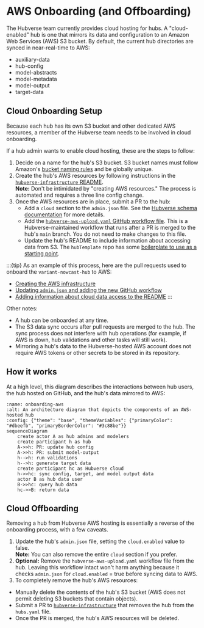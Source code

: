 # AWS Onboarding (and Offboarding)

The Hubverse team currently provides cloud hosting for hubs. A "cloud-enabled" hub is one that
mirrors its data and configuration to an Amazon Web Services (AWS) S3 bucket. By default, the current
hub directories are synced in near-real-time to AWS:

- auxiliary-data
- hub-config
- model-abstracts
- model-metadata
- model-output
- target-data

## Cloud Onboarding Setup

Because each hub has its own S3 bucket and other dedicated AWS resources, a member of the Hubverse team needs to be
involved in cloud onboarding.

If a hub admin wants to enable cloud hosting, these are the steps to follow:

1. Decide on a name for the hub's S3 bucket. S3 bucket names must follow
   Amazon's
   [bucket naming rules](https://docs.aws.amazon.com/AmazonS3/latest/userguide/bucketnamingrules.html) and be globally unique.
2. Create the hub's AWS resources by following instructions in the
   [`hubverse-infrastructure` README](https://github.com/hubverse-org/hubverse-infrastructure/blob/main/README.md#onboarding-a-hub-to-aws).\
    **Note:** Don't be intimidated by "creating AWS resources." The process is automated and requires a three line
    config change.
3. Once the AWS resources are in place, submit a PR to the hub:
    - Add a `cloud` section to the `admin.json` file. See the
      [Hubverse schema documentation](#hub-admin-config)
      for more details.
    - Add the [`hubverse-aws-upload.yaml` GitHub workflow file](https://github.com/hubverse-org/hubverse-actions/blob/main/hubverse-aws-upload/hubverse-aws-upload.yaml).
      This is a Hubverse-maintained workflow that runs after a PR is merged to the hub's `main` branch. You do not need
      to make changes to this file.
    - Update the hub's README to include information about accessing data from S3. The `hubTemplate` repo has some
      [boilerplate to use as a starting point](https://github.com/hubverse-org/hubTemplate/blob/main/README.md#accessing-hub-data-on-the-cloud).

:::{tip}
As an example of this process, here are the pull requests used to onboard the `variant-nowcast-hub` to AWS:

- [Creating the AWS infrastructure](https://github.com/hubverse-org/hubverse-infrastructure/pull/63)
- [Updating `admin.json` and adding the new GitHub workflow](https://github.com/reichlab/variant-nowcast-hub/pull/159)
- [Adding information about cloud data access to the README](https://github.com/reichlab/variant-nowcast-hub/pull/331)
:::

Other notes:

- A hub can be onboarded at any time.
- The S3 data sync occurs after pull requests are merged to the hub. The sync process does not interfere
  with hub operations (for example, if AWS is down, hub validations and other tasks will still work).
- Mirroring a hub's data to the Hubverse-hosted AWS account does not require AWS tokens or other secrets to be stored
  in its repository.

## How it works

At a high level, this diagram describes the interactions between hub users, the hub hosted on GitHub, and the
hub's data mirrored to AWS:

```{mermaid}
:name: onboarding-aws
:alt: An architecture diagram that depicts the components of an AWS-hosted hub
:config: {"theme": "base", "themeVariables": {"primaryColor": "#dbeefb", "primaryBorderColor": "#3c88be"}}
sequenceDiagram
    create actor A as hub admins and modelers
    create participant h as hub
    A->>h: PR: update hub config
    A->>h: PR: submit model-output
    h-->h: run validations
    h-->h: generate target data
    create participant hc as Hubverse cloud
    h->>hc: sync config, target, and model output data
    actor B as hub data user
    B->>hc: query hub data
    hc->>B: return data
```

## Cloud Offboarding

Removing a hub from Hubverse AWS hosting is essentially a reverse of the onboarding
process, with a few caveats.

1. Update the hub's `admin.json` file, setting the `cloud.enabled` value to false. \
   **Note:** You can also remove the entire `cloud` section if you prefer.
2. **Optional:** Remove the `hubverse-aws-upload.yaml` workflow file from the hub.
   Leaving this workflow intact won't harm anything because it checks `admin.json`
   for `cloud.enabled` = true before syncing data to AWS.
3. To completely remove the hub's AWS resources:

  - Manually delete the contents of the hub's S3 bucket (AWS does not
    permit deleting S3 buckets that contain objects).
  - Submit a PR to [`hubverse-infrastructure`](https://github.com/hubverse-org/hubverse-infrastructure)
    that removes the hub from the `hubs.yaml` file.
  - Once the PR is merged, the hub's AWS resources will be deleted.
